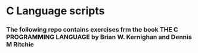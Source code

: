 # C Language scripts

###  The following repo contains exercises frm the book **THE C PROGRAMMING LANGUAGE** by Brian W. Kernighan and Dennis M Ritchie

